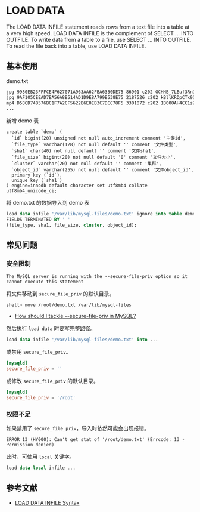 # LOAD DATA

The LOAD DATA INFILE statement reads rows from a text file into a table at a very high speed. LOAD DATA INFILE is the complement of SELECT ... INTO OUTFILE. To write data from a table to a file, use SELECT ... INTO OUTFILE. To read the file back into a table, use LOAD DATA INFILE. 

## 基本使用

demo.txt

```txt
jpg 9980EB23FFFCE4F627071A963AA62FBA6350DE75 86901 c202 GCHHB_7LBuf3RnDA8alNL6of5IClAIyRyoYfDZUG
jpg 9AF105CEEAD7BA56A8B514AD1D9E8A799B538E75 2187526 c202 kBllKRDpCTx954BUtGswl0lhFGyut0tj9P8rJ1ID
mp4 D58CD748576BC1F7A2CF5622B6E0EB3C7DCC78F5 3301072 c202 1B00OAH4CC1s9pBbq53OpohZPHZfAK-yr93rA6FN
...
```

新增 demo 表

```
create table `demo` (
  `id` bigint(20) unsigned not null auto_increment comment '主键id',
  `file_type` varchar(128) not null default '' comment '文件类型',
  `sha1` char(40) not null default '' comment '文件sha1',
  `file_size` bigint(20) not null default '0' comment '文件大小',
  `cluster` varchar(20) not null default '' comment '集群',
  `object_id` varchar(255) not null default '' comment '文件object_id',
  primary key (`id`),
  unique key (`sha1`)
) engine=innodb default character set utf8mb4 collate utf8mb4_unicode_ci;
```

将 demo.txt 的数据导入到 demo 表

```sql
load data infile '/var/lib/mysql-files/demo.txt' ignore into table demo 
FIELDS TERMINATED BY ' ' 
(file_type, sha1, file_size, cluster, object_id);
```

## 常见问题

### 安全限制

```
The MySQL server is running with the --secure-file-priv option so it cannot execute this statement
```

将文件移动到 `secure_file_priv` 的默认目录。

```sh
shell> move /root/demo.txt /var/lib/mysql-files
```

- [How should I tackle --secure-file-priv in MySQL?](https://stackoverflow.com/questions/32737478/how-should-i-tackle-secure-file-priv-in-mysql)

然后执行 `load data` 时要写完整路径。

```sql
load data infile '/var/lib/mysql-files/demo.txt' into ...
```

或禁用 `secure_file_priv`。

```conf
[mysqld]
secure_file_priv = ''
```

或修改 `secure_file_priv` 的默认目录。

```conf
[mysqld]
secure_file_priv = '/root'
```

### 权限不足

如果禁用了 `secure_file_priv`，导入时依然可能会出现报错。

```
ERROR 13 (HY000): Can't get stat of '/root/demo.txt' (Errcode: 13 - Permission denied)
```

此时，可使用 `local` 关键字。

```sql
load data local infile ...
```

## 参考文献

- [LOAD DATA INFILE Syntax](https://dev.mysql.com/doc/refman/5.7/en/load-data.html)
